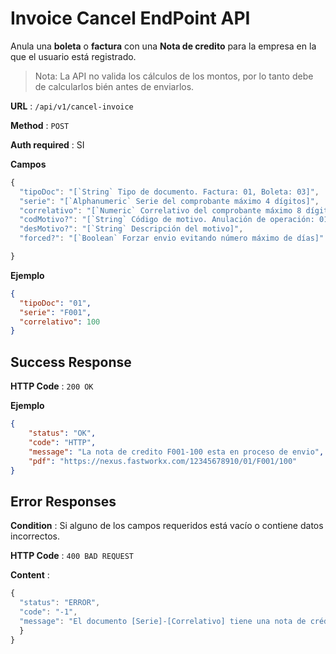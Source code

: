 # Invoice Cancel EndPoint API

Anula una **boleta** o **factura** con una **Nota de credito** para la empresa en la que el usuario está registrado.

> Nota: La API no valida los cálculos de los montos, por lo tanto debe de calcularlos bién antes de enviarlos.

**URL** : `/api/v1/cancel-invoice`

**Method** : `POST`

**Auth required** : SI

**Campos**

```js
{
  "tipoDoc": "[`String` Tipo de documento. Factura: 01, Boleta: 03]",
  "serie": "[`Alphanumeric` Serie del comprobante máximo 4 dígitos]",
  "correlativo": "[`Numeric` Correlativo del comprobante máximo 8 dígitos]",
  "codMotivo?": "[`String` Código de motivo. Anulación de operación: 01, Anulación por error en el RUC: 02, Corrección por error en la descripción: 03, Descuento global: 04, Descuento por ítem: 05, Devolución total: 06, Devolución por ítem: 07, Bonificación: 08, Disminución en el valor: 09, Otros Conceptos: 10]",
  "desMotivo?": "[`String` Descripción del motivo]",
  "forced?": "[`Boolean` Forzar envio evitando número máximo de días]"

}
```

**Ejemplo**

```json
{
  "tipoDoc": "01",
  "serie": "F001",
  "correlativo": 100
}
```

## Success Response

**HTTP Code** : `200 OK`

**Ejemplo**

```json
{
    "status": "OK",
    "code": "HTTP",
    "message": "La nota de credito F001-100 esta en proceso de envio",
    "pdf": "https://nexus.fastworkx.com/12345678910/01/F001/100"
}
```

## Error Responses

**Condition** : Si alguno de los campos requeridos está vacío o contiene datos incorrectos.

**HTTP Code** : `400 BAD REQUEST`

**Content** :

```js
{
  "status": "ERROR",
  "code": "-1",
  "message": "El documento [Serie]-[Correlativo] tiene una nota de crédito asociada"
  }
}
```
